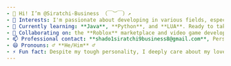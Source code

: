 ```yaml
---
- 👋 Hi! I’m @Siratchi-Business （￣︶￣）↗  
- 👀 Interests: I'm passionate about developing in various fields, especially music and video games. 🎮🎶  
- 🌱 Currently learning: **Java**, **Python**, and **LUA**. Ready to take on new challenges! 🚀  
- 💞️ Collaborating on: the **Roblox** marketplace and video game development. Always open to new ideas. 🎮🛠️  
- 📫 Professional contact: **shado1siratchi9business8@gmail.com**, Personal contact (Discord): **shadosiratchi918**  
- 😄 Pronouns: ♂ **He/Him** ♂  
- ⚡ Fun fact: Despite my tough personality, I deeply care about my loved ones and always strive to improve in what I do. ^.^  
---
```

